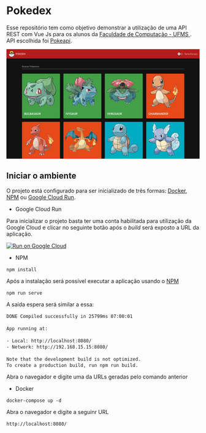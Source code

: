 # Pokedex

Esse repositório tem como objetivo demonstrar a utilização de uma API REST com Vue Js para os alunos da [Faculdade de Computação - UFMS ]('https://www.facom.ufms.br/'). API escolhida foi [Pokeapi](https://pokeapi.co/).

![image](https://github.com/DiegoBulhoes/pokedex/blob/master/image.png)

## Iniciar o ambiente

O projeto está configurado para ser inicializado de três formas: [Docker](https://docker.com/), [NPM](https://www.npmjs.com/) ou [Google Cloud Run](https://cloud.google.com/run).

- Google Cloud Run

Para inicializar o projeto basta ter uma conta habilitada para utilização da Google Cloud e clicar no seguinte botão após o _build_ será exposto a URL da aplicação.

[![Run on Google Cloud](https://deploy.cloud.run/button.svg)](https://deploy.cloud.run)

- NPM

```shell
npm install
```

Após a instalação será possível executar a aplicação usando o [NPM](https://www.npmjs.com/)

```shell
npm run serve
```

A saída espera será similar a essa:

```text
DONE Compiled successfully in 25799ms 07:00:01

App running at:

- Local: http://localhost:8080/
- Network: http://192.168.15.15:8080/

Note that the development build is not optimized.
To create a production build, run npm run build.
```

Abra o navegador e digite uma da URLs geradas pelo comando anterior

- Docker

```shell
docker-compose up -d
```

Abra o navegador e digite a seguinr URL

```text
http://localhost:8080/
```
